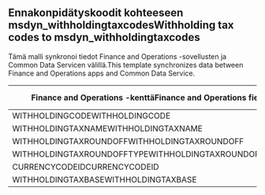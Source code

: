 ## <a name="withholding-tax-codes-to-msdyn_withholdingtaxcodes"></a><span data-ttu-id="46a4d-101">Ennakonpidätyskoodit kohteeseen msdyn_withholdingtaxcodes</span><span class="sxs-lookup"><span data-stu-id="46a4d-101">Withholding tax codes to msdyn_withholdingtaxcodes</span></span>

<span data-ttu-id="46a4d-102">Tämä malli synkronoi tiedot Finance and Operations -sovellusten ja Common Data Servicen välillä.</span><span class="sxs-lookup"><span data-stu-id="46a4d-102">This template synchronizes data between Finance and Operations apps and Common Data Service.</span></span>

<span data-ttu-id="46a4d-103">Finance and Operations -kenttä</span><span class="sxs-lookup"><span data-stu-id="46a4d-103">Finance and Operations field</span></span> | <span data-ttu-id="46a4d-104">Määritystyyppi</span><span class="sxs-lookup"><span data-stu-id="46a4d-104">Map type</span></span> | <span data-ttu-id="46a4d-105">Muu Dynamics 365 -kenttä</span><span class="sxs-lookup"><span data-stu-id="46a4d-105">Other Dynamics 365 field</span></span> | <span data-ttu-id="46a4d-106">Oletusarvo</span><span class="sxs-lookup"><span data-stu-id="46a4d-106">Default value</span></span>
---|---|---|---
<span data-ttu-id="46a4d-107">WITHHOLDINGCODE</span><span class="sxs-lookup"><span data-stu-id="46a4d-107">WITHHOLDINGCODE</span></span> | = | <span data-ttu-id="46a4d-108">msdyn_name</span><span class="sxs-lookup"><span data-stu-id="46a4d-108">msdyn_name</span></span> | 
<span data-ttu-id="46a4d-109">WITHHOLDINGTAXNAME</span><span class="sxs-lookup"><span data-stu-id="46a4d-109">WITHHOLDINGTAXNAME</span></span> | = | <span data-ttu-id="46a4d-110">msdyn_description</span><span class="sxs-lookup"><span data-stu-id="46a4d-110">msdyn_description</span></span> | 
<span data-ttu-id="46a4d-111">WITHHOLDINGTAXROUNDOFF</span><span class="sxs-lookup"><span data-stu-id="46a4d-111">WITHHOLDINGTAXROUNDOFF</span></span> | = | <span data-ttu-id="46a4d-112">msdyn_roundoff</span><span class="sxs-lookup"><span data-stu-id="46a4d-112">msdyn_roundoff</span></span> | 
<span data-ttu-id="46a4d-113">WITHHOLDINGTAXROUNDOFFTYPE</span><span class="sxs-lookup"><span data-stu-id="46a4d-113">WITHHOLDINGTAXROUNDOFFTYPE</span></span> | >< | <span data-ttu-id="46a4d-114">msdyn_roundofftype</span><span class="sxs-lookup"><span data-stu-id="46a4d-114">msdyn_roundofftype</span></span> | 
<span data-ttu-id="46a4d-115">CURRENCYCODEID</span><span class="sxs-lookup"><span data-stu-id="46a4d-115">CURRENCYCODEID</span></span> | = | <span data-ttu-id="46a4d-116">msdyn_currency.isocurrencycode</span><span class="sxs-lookup"><span data-stu-id="46a4d-116">msdyn_currency.isocurrencycode</span></span> | 
<span data-ttu-id="46a4d-117">WITHHOLDINGTAXBASE</span><span class="sxs-lookup"><span data-stu-id="46a4d-117">WITHHOLDINGTAXBASE</span></span> | >< | <span data-ttu-id="46a4d-118">msdyn_taxableamountorigin</span><span class="sxs-lookup"><span data-stu-id="46a4d-118">msdyn_taxableamountorigin</span></span> | 
